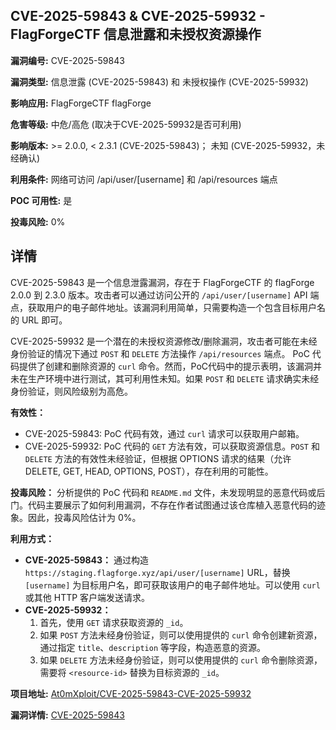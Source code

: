 ## CVE-2025-59843 & CVE-2025-59932 - FlagForgeCTF 信息泄露和未授权资源操作

**漏洞编号:** CVE-2025-59843

**漏洞类型:** 信息泄露 (CVE-2025-59843) 和 未授权操作 (CVE-2025-59932)

**影响应用:** FlagForgeCTF flagForge

**危害等级:** 中危/高危 (取决于CVE-2025-59932是否可利用)

**影响版本:** >= 2.0.0, < 2.3.1 (CVE-2025-59843)； 未知 (CVE-2025-59932，未经确认)

**利用条件:** 网络可访问 /api/user/[username] 和 /api/resources 端点

**POC 可用性:** 是

**投毒风险:** 0%

## 详情

CVE-2025-59843 是一个信息泄露漏洞，存在于 FlagForgeCTF 的 flagForge 2.0.0 到 2.3.0 版本。攻击者可以通过访问公开的 `/api/user/[username]` API 端点，获取用户的电子邮件地址。该漏洞利用简单，只需要构造一个包含目标用户名的 URL 即可。

CVE-2025-59932 是一个潜在的未授权资源修改/删除漏洞，攻击者可能在未经身份验证的情况下通过 `POST` 和 `DELETE` 方法操作 `/api/resources` 端点。 PoC 代码提供了创建和删除资源的 `curl` 命令。然而，PoC代码中的提示表明，该漏洞并未在生产环境中进行测试，其可利用性未知。如果 `POST` 和 `DELETE` 请求确实未经身份验证，则风险级别为高危。

**有效性：**
* CVE-2025-59843: PoC 代码有效，通过 `curl` 请求可以获取用户邮箱。
* CVE-2025-59932: PoC 代码的 `GET` 方法有效，可以获取资源信息。`POST` 和 `DELETE` 方法的有效性未经验证，但根据 OPTIONS 请求的结果（允许 DELETE, GET, HEAD, OPTIONS, POST），存在利用的可能性。

**投毒风险：**
分析提供的 PoC 代码和 `README.md` 文件，未发现明显的恶意代码或后门。代码主要展示了如何利用漏洞，不存在作者试图通过该仓库植入恶意代码的迹象。因此，投毒风险估计为 0%。

**利用方式：**
* **CVE-2025-59843：** 通过构造 `https://staging.flagforge.xyz/api/user/[username]` URL，替换 `[username]` 为目标用户名，即可获取该用户的电子邮件地址。可以使用 `curl` 或其他 HTTP 客户端发送请求。
* **CVE-2025-59932：**
    1.  首先，使用 `GET` 请求获取资源的 `_id`。
    2.  如果 `POST` 方法未经身份验证，则可以使用提供的 `curl` 命令创建新资源，通过指定 `title`、`description` 等字段，构造恶意的资源。
    3.  如果 `DELETE` 方法未经身份验证，则可以使用提供的 `curl` 命令删除资源，需要将 `<resource-id>` 替换为目标资源的 `_id`。

**项目地址:** [At0mXploit/CVE-2025-59843-CVE-2025-59932](https://github.com/At0mXploit/CVE-2025-59843-CVE-2025-59932)

**漏洞详情:** [CVE-2025-59843](https://nvd.nist.gov/vuln/detail/CVE-2025-59843)